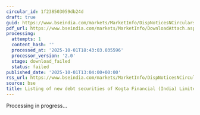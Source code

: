 ```yaml
---
circular_id: 1f238503059db24d
draft: true
guid: https://www.bseindia.com/markets/MarketInfo/DispNoticesNCirculars.aspx?Noticeid={4F8983B8-0E75-4C38-B45E-DC2B61B8D8AD}&noticeno=20251001-62&dt=10/01/2025&icount=62&totcount=83&flag=0
pdf_url: https://www.bseindia.com/markets/MarketInfo/DownloadAttach.aspx?id=20251001-62&attachedId=
processing:
  attempts: 1
  content_hash: ''
  processed_at: '2025-10-01T18:43:03.035596'
  processor_version: '2.0'
  stage: download_failed
  status: failed
published_date: '2025-10-01T13:04:00+00:00'
rss_url: https://www.bseindia.com/markets/MarketInfo/DispNoticesNCirculars.aspx?Noticeid={4F8983B8-0E75-4C38-B45E-DC2B61B8D8AD}&noticeno=20251001-62&dt=10/01/2025&icount=62&totcount=83&flag=0
source: bse
title: Listing of new debt securities of Kogta Financial (India) Limited
---
```


Processing in progress...